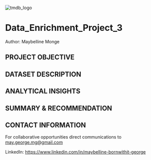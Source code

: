 ![tmdb_logo](https://github.com/MayBornWitIt/Data_Enrichment_Project_3/assets/126980733/28bc1c5e-db85-4ebe-a929-9a1a4feee24c)


# **Data_Enrichment_Project_3**

Author: Maybelline Monge


## **PROJECT OBJECTIVE**


## **DATASET DESCRIPTION**


## **ANALYTICAL INSIGHTS**


## **SUMMARY & RECOMMENDATION**


## **CONTACT INFORMATION**

For collaborative opportunities direct communications to may.george.mg@gmail.com

LinkedIn: https://www.linkedin.com/in/maybelline-bornwithit-george

